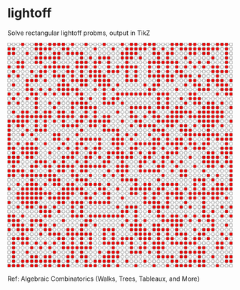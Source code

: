 # lightoff
Solve rectangular lightoff probms, output in TikZ

![50x50](lightoff_50_50.png)

Ref: Algebraic Combinatorics (Walks, Trees, Tableaux, and More)
